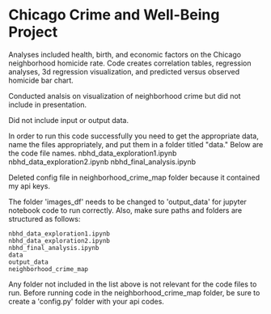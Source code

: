 # Chicago Crime and Well-Being Project
Analyses included health, birth, and economic factors on the Chicago neighborhood homicide rate. Code creates correlation tables, regression analyses, 3d regression visualization, and predicted versus observed homicide bar chart. 

Conducted analsis on visualization of neighborhood crime but did not include in presentation.

Did not include input or output data.

In order to run this code successfully you need to get the appropriate data, name the files appropriately, and put them in a folder titled "data." Below are the code file names.
    nbhd_data_exploration1.ipynb
    nbhd_data_exploration2.ipynb
    nbhd_final_analysis.ipynb

Deleted config file in neighborhood_crime_map folder because it contained my api keys.

The folder 'images_df' needs to be changed to 'output_data' for jupyter notebook code to run correctly. Also, make sure paths and folders are structured as follows:

    nbhd_data_exploration1.ipynb
    nbhd_data_exploration2.ipynb
    nbhd_final_analysis.ipynb
    data
    output_data
    neighborhood_crime_map

Any folder not included in the list above is not relevant for the code files to run. Before running code in the neighborhood_crime_map folder, be sure to create a 'config.py' folder with your api codes.

